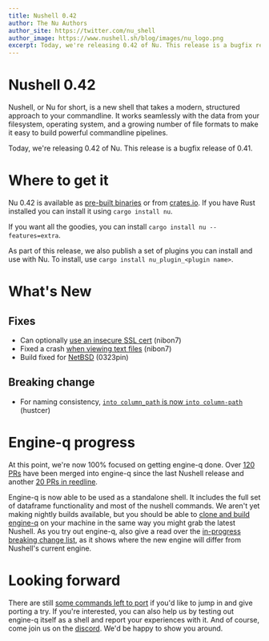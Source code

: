 ```yaml
---
title: Nushell 0.42
author: The Nu Authors
author_site: https://twitter.com/nu_shell
author_image: https://www.nushell.sh/blog/images/nu_logo.png
excerpt: Today, we're releasing 0.42 of Nu. This release is a bugfix release of 0.41.
---
```


# Nushell 0.42

Nushell, or Nu for short, is a new shell that takes a modern, structured approach to your commandline. It works seamlessly with the data from your filesystem, operating system, and a growing number of file formats to make it easy to build powerful commandline pipelines.

Today, we're releasing 0.42 of Nu. This release is a bugfix release of 0.41.

<!-- more -->

# Where to get it

Nu 0.42 is available as [pre-built binaries](https://github.com/nushell/nushell/releases/tag/0.42.0) or from [crates.io](https://crates.io/crates/nu). If you have Rust installed you can install it using `cargo install nu`.

If you want all the goodies, you can install `cargo install nu --features=extra`.

As part of this release, we also publish a set of plugins you can install and use with Nu. To install, use `cargo install nu_plugin_<plugin name>`.

# What's New

## Fixes

* Can optionally [use an insecure SSL cert](https://github.com/nushell/nushell/pull/4219) (nibon7)
* Fixed a crash [when viewing text files](https://github.com/nushell/nushell/pull/4226) (nibon7)
* Build fixed for [NetBSD](https://github.com/nushell/nushell/pull/4192) (0323pin)

## Breaking change

* For naming consistency, [`into column_path` is now `into column-path`](https://github.com/nushell/nushell/pull/4189) (hustcer)

# Engine-q progress

At this point, we're now 100% focused on getting engine-q done. Over [120 PRs](https://github.com/nushell/engine-q/pulls?page=1&q=is%3Apr+is%3Aclosed) have been merged into engine-q since the last Nushell release and another [20 PRs in reedline](https://github.com/nushell/reedline/pulls?q=is%3Apr+is%3Aclosed).

Engine-q is now able to be used as a standalone shell. It includes the full set of dataframe functionality and most of the nushell commands. We aren't yet making nightly builds available, but you should be able to [clone and build engine-q](https://github.com/nushell/engine-q) on your machine in the same way you might grab the latest Nushell. As you try out engine-q, also give a read over the [in-progress breaking change list](https://github.com/nushell/engine-q/issues/522), as it shows where the new engine will differ from Nushell's current engine.

# Looking forward

There are still [some commands left to port](https://github.com/nushell/engine-q/issues/242) if you'd like to jump in and give porting a try. If you're interested, you can also help us by testing out engine-q itself as a shell and report your experiences with it. And of course, come join us on the [discord](https://discord.gg/NtAbbGn). We'd be happy to show you around. 
